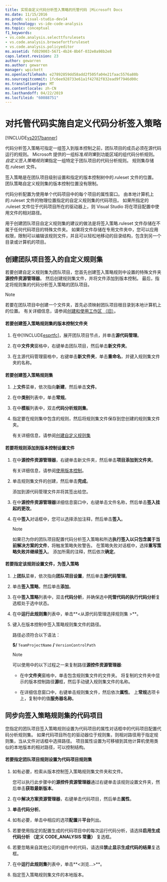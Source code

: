 ```yaml
---
title: 实现自定义代码分析签入策略的托管代码 |Microsoft Docs
ms.date: 11/15/2016
ms.prod: visual-studio-dev14
ms.technology: vs-ide-code-analysis
ms.topic: conceptual
f1_keywords:
- vs.code.analysis.selecttfsrulesets
- vs.code.analysis.browsefortfsruleset
- vs.code.analysis.policyeditor
ms.assetid: fd029003-5671-4b24-8b6f-032e0a98b2e8
caps.latest.revision: 23
author: gewarren
ms.author: gewarren
manager: wpickett
ms.openlocfilehash: e27892859dd58add2f505fa04e21faac5576a80b
ms.sourcegitcommit: 1fc6ee928733e61a1f42782f832ead9f7946d00c
ms.translationtype: MT
ms.contentlocale: zh-CN
ms.lasthandoff: 04/22/2019
ms.locfileid: "60088751"
---
```

# <a name="implementing-custom-code-analysis-check-in-policies-for-managed-code"></a>对托管代码实施自定义代码分析签入策略
[!INCLUDE[vs2017banner](../includes/vs2017banner.md)]

代码分析签入策略可指定一组签入到版本控制之前，团队项目的成员必须在源代码运行的规则。 Microsoft 提供的一组标准*规则集*到功能区域的组代码分析规则。 *自定义签入策略规则集*指定一组特定于团队项目的代码分析规则。 规则集存储在.ruleset 文件。  
  
 签入策略是在团队项目级别设置和指定的版本控制树中的.ruleset 文件的位置。 团队策略自定义规则集的版本控制位置没有限制。  
  
 代码分析配置为使用单个代码项目中的每个项目的属性窗口。 由本地计算机上的.ruleset 文件的物理位置指定的自定义规则集的代码项目。 如果所指定的 .ruleset 文件位于代码项目所在的驱动器上，则 Visual Studio 将在项目配置中使用文件的相对路径。  
  
 用于创建团队项目自定义规则集的建议的做法是将签入策略.ruleset 文件存储在不属于任何代码项目的特殊文件夹。 如果将文件存储在专用文件夹中，您可以应用权限，限制可以编辑该规则文件，并且可以轻松地移动的目录结构，包含到另一个目录或计算机的项目。  
  
## <a name="creating-the-team-project-custom-check-in-rule-set"></a>创建团队项目签入的自定义规则集  
 若要创建自定义规则集为团队项目，您首先创建签入策略规则中设置的特殊文件夹**源控件资源管理器**。 然后创建规则集文件，并将文件添加到版本控制。 最后，指定将规则集的代码分析签入策略的团队项目。  
  
> [!NOTE]
>  若要在团队项目中创建一个文件夹，首先必须映射团队项目根目录到本地计算机上的位置。 有关详细信息，请参阅[创建和使用工作区 （旧）](http://msdn.microsoft.com/db4d5692-179a-44fe-ad31-0c1c900c9cb2)。  
  
#### <a name="to-create-the-version-control-folder-for-the-check-in-policy-rule-set"></a>若要创建签入策略规则集的版本控制文件夹  
  
1. 在中[!INCLUDE[esprtfc](../includes/esprtfc-md.md)]，展开团队项目节点，并单击**源代码管理**。  
  
2. 在中**文件夹**窗格中，右键单击团队项目，然后单击**新文件夹**。  
  
3. 在主源代码管理窗格中，右键单击**新文件夹**，单击**重命名**，并键入规则集文件夹的名称。  
  
#### <a name="to-create-the-check-in-policy-rule-set"></a>若要创建签入策略规则集  
  
1. 上**文件**菜单，依次指向**新建**，然后单击**文件**。  
  
2. 在中**类别**列表中，单击**常规**。  
  
3. 在中**模板**列表中，双击**代码分析规则集**。  
  
4. 指定要在规则集中包含的规则，然后将规则集文件保存到您创建的规则集文件夹。  
  
     有关详细信息，请参阅[创建自定义规则集](../code-quality/creating-custom-code-analysis-rule-sets.md)  
  
#### <a name="to-add-the-rule-set-file-to-version-control"></a>若要将规则添加到版本控制设置文件  
  
1. 在中**源控件资源管理器**，右键单击新文件夹，然后单击**项目添加到文件夹**。  
  
     有关详细信息，请参阅[使用版本控制](http://msdn.microsoft.com/library/33267cee-fe5f-4aa3-b2cd-6d22ceace314)。  
  
2. 单击规则集文件的创建，然后单击**完成**。  
  
     添加到源代码管理文件并将其签出给您。  
  
3. 在中**源控件资源管理器**详细信息窗口中，右键单击文件名称，然后单击**签入挂起的更改**。  
  
4. 在中**签入**对话框中，您可以选择添加注释，然后单击**签入**。  
  
    > [!NOTE]
    >  如果已为你的团队项目配置代码分析签入策略和所选**执行签入以只包含属于当前解决方案的文件**，将触发策略失败警告。 在策略失败对话框中，选择**重写策略失败并继续签入**。 添加所需的注释，然后依次**确定**。  
  
#### <a name="to-specify-the-rule-set-file-as-the-check-in-policy"></a>若要指定该规则设置文件，为签入策略  
  
1. 上**团队**菜单，依次指向**团队项目设置**，然后单击**源代码管理**。  
  
2. 单击**签入策略**，然后单击**添加**。  
  
3. 在中**签入策略**列表中，双击**代码分析**，并确保选中**托管代码的执行代码分析**复选框处于选中状态。  
  
4. 在中**运行此规则集**列表中，单击**\<从源代码管理选择规则集 >**。  
  
5. 键入在版本控制中签入策略规则集文件的路径。  
  
     路径必须符合以下语法：  
  
     **$/** `TeamProjectName` **/** `VersionControlPath`  
  
    > [!NOTE]
    >  可以使用中的以下过程之一来复制路径**源控件资源管理器**:  
  
    - 在中**文件夹**窗格中，单击包含规则集文件的文件夹。 将复制的文件夹中显示的版本控制路径**源**框，然后手动键入规则集文件的名称。  
  
    - 在详细信息窗口中，右键单击规则集文件，然后依次**属性**。 上**常规**选项卡上，复制中的值**服务器名称**。  
  
## <a name="synchronizing-code-projects-to-the-check-in-policy-rule-set"></a>同步向签入策略规则集的代码项目  
 您指定的团队项目签入策略规则设置为代码项目的属性对话框中的代码项目配置代码分析规则集。 如果代码项目所在的驱动器位于规则集，则相对路径用于指定规则集，当从文件对话框中选择路径。 项目属性设置为可移植到其他计算机使用类似的本地版本的相对路径，可以控制结构。  
  
#### <a name="to-specify-a-team-project-rule-set-as-the-rule-set-of-a-code-project"></a>若要指定团队项目规则设置为代码项目规则集  
  
1. 如有必要，检索从版本控制签入策略规则集文件夹和文件。  
  
     您可以执行此步骤中的**源控件资源管理器**通过右键单击该规则设置文件夹，然后单击**获取最新版本**。  
  
2. 在中**解决方案资源管理器**，右键单击代码项目，然后单击**属性**。  
  
3. **单击代码分析**。  
  
4. 如有必要，单击中相应的选项**配置**并**平台**列出。  
  
5. 若要使用指定的配置生成的代码项目中的每次运行代码分析，请选择**启用生成代码分析 （定义 CODE_ANALYSIS 常量）** 复选框。  
  
6. 若要忽略来自其他公司的组件中的代码，请选择**禁止显示生成代码的结果**复选框。  
  
7. 在中**运行此规则集**列表中，单击**\<浏览...>**。  
  
8. 指定签入策略规则集文件的本地版本。
